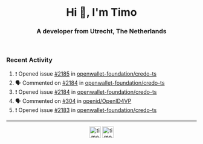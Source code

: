 <h1 align="center">Hi 👋, I'm Timo</h1>
<h3 align="center">A developer from Utrecht, The Netherlands</h3>
<br/>
<!-- https://github.com/rahuldkjain/github-profile-readme-generator --!>

<!--  <p align="left"><img src="https://github-readme-stats.vercel.app/api?username=timoglastra&show_icons=true&count_private=true&" alt="timoglastra" /></p> --!>

<!--
Github language stats
<p align="left"><img src="https://github-readme-stats.vercel.app/api/top-langs/?username=timoglastra&layout=compact" alt="timoglastra" /><p>
-->

<!-- Codestats language stats -->
<!-- <p align="left"><img src="https://codestats-readme.vercel.app/api/top-langs/?username=timoglastra&layout=compact&language_count=12" alt="timoglastra" /><p>    --!>
  
<h3>Recent Activity</h3>

<!--START_SECTION:activity-->
1. ❗ Opened issue [#2185](https://github.com/openwallet-foundation/credo-ts/issues/2185) in [openwallet-foundation/credo-ts](https://github.com/openwallet-foundation/credo-ts)
2. 🗣 Commented on [#2184](https://github.com/openwallet-foundation/credo-ts/issues/2184#issuecomment-2646876951) in [openwallet-foundation/credo-ts](https://github.com/openwallet-foundation/credo-ts)
3. ❗ Opened issue [#2184](https://github.com/openwallet-foundation/credo-ts/issues/2184) in [openwallet-foundation/credo-ts](https://github.com/openwallet-foundation/credo-ts)
4. 🗣 Commented on [#304](https://github.com/openid/OpenID4VP/issues/304#issuecomment-2646167927) in [openid/OpenID4VP](https://github.com/openid/OpenID4VP)
5. ❗ Opened issue [#2183](https://github.com/openwallet-foundation/credo-ts/issues/2183) in [openwallet-foundation/credo-ts](https://github.com/openwallet-foundation/credo-ts)
<!--END_SECTION:activity-->

---

<p align="center">
<a href="https://twitter.com/timoglastra" target="blank"><img align="center" src="https://cdn.jsdelivr.net/npm/simple-icons@3.0.1/icons/twitter.svg" alt="timoglastra" height="30" width="30" /></a>
<a href="https://linkedin.com/in/timoglastra" target="blank"><img align="center" src="https://cdn.jsdelivr.net/npm/simple-icons@3.0.1/icons/linkedin.svg" alt="timoglastra" height="30" width="30" /></a>
</p>



